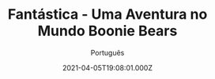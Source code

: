 ---
id: '08b4e0d5-32be-44f8-aee7-c5c26722c9ab'
type: 'movie' # Filme, Série, Anime
title: "Fantástica - Uma Aventura no Mundo Boonie Bears"
synopsis: ["O mundo animado de Middle Kingdom está em perigo, pois um grupo de ladrões de elite é enviado ao local para roubar o Tesouro Dourado, item precioso que precisa ser mantido ali. Para evitar tal ameaça, a robô Coco se junta aos irmãos Boonie Bears, ao caçador Vicky e a uma guerreira da floresta para impedir os avanços dos criminosos e salvar seu lar da destruição total. Esse é o quarto filme da franquia de sucesso Boonie Bears.",
]
originalTitle: "熊出没之奇幻空间"
date: '2021-04-05T19:08:01.000Z'
update: '2021-04-05T19:08:01.000Z'
releaseDate: '2017-01-28T03:00:00.000Z'
imdb:
  rating: '5.6' # 8.5
  id: '' # tt0470752
duration: '1h 23 Min'
trailer:
  urls: [
    'iO0Ze5PBmCU',
  ]
tags: ['1080p']
genre: ['Ação', 'Animação', 'Aventura'] #
quality: 'WEB-DL' # BluRay, WEB-DL, HDTV, WEB-DL4K, WEB-DLe
format: 'Mkv' # MKV, MP4, TS
audio: 'Português, Russo' # Dublado, Legendado, Dual Audio, Dub & Leg
subtitle: 'Português' # Português, inglês,
size: '2.97 GB' # 4.8 GB
audioQuality: 10
videoQuality: 10
directors: []
#  - name: 'Lana Wachowski'
#    image: ''
#  - name: 'Lilly Wachowski'
#    image: ''
cast: []
#  - name: 'Keanu Reeves'
#    image: ''
#    characterName: 'Neo'
writers: []
#  - name: ''
#    image: ''
maturityRating:
  age: '' # L , 10, 12, 14, 16, 18
  topics: [''] # Violence, Illegal drugs, Inappropriate Language, Legal Drugs, Sexual Content, Extreme Violence
###########################################
download:
  
  - url: 'magnet:?xt=urn:btih:b56e99ee94d3ea7c64b239bd33870ad599659d88&dn=Fant%c3%a1stica%20-%20Uma%20Aventura%20no%20Mundo%20Boonie%20Bears%202020%20(1080p)&tr=udp%3a%2f%2ftracker.opentrackr.org%3a1337%2fannounce&tr=udp%3a%2f%2ftracker.openbittorrent.com%3a80%2fannounce&tr=udp%3a%2f%2ftracker.trackerfix.com%3a80%2fannounce&tr=udp%3a%2f%2ftracker.coppersurfer.tk%3a6969%2fannounce&tr=udp%3a%2f%2ftracker.leechers-paradise.org%3a6969%2fannounce&tr=udp%3a%2f%2feddie4.nl%3a6969%2fannounce&tr=udp%3a%2f%2fp4p.arenabg.com%3a1337%2fannounce&tr=udp%3a%2f%2fexplodie.org%3a6969%2fannounce&tr=udp%3a%2f%2fzer0day.ch%3a1337%2fannounce'
    resolution: '1080p' # 720p, 1080p, 4K,
    audio: 'Dual Áudio' # Dublado, Legendado, Dual Audio
    size: '' # 4.8 GB
    quality: '' # BluRay, WEB-DL
    format: '' # MKV
images:
  cover: '/assets/movies/fantastica-uma-aventura-no-mundo-boonie-bears.jpg'
  background: '/assets/movies/'
---